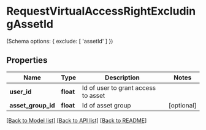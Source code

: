 # RequestVirtualAccessRightExcludingAssetId

(Schema options: { exclude: [ 'assetId' ] })
## Properties
Name | Type | Description | Notes
------------ | ------------- | ------------- | -------------
**user_id** | **float** | Id of user to grant access to asset | 
**asset_group_id** | **float** | Id of asset group | [optional] 

[[Back to Model list]](../README.md#documentation-for-models) [[Back to API list]](../README.md#documentation-for-api-endpoints) [[Back to README]](../README.md)


